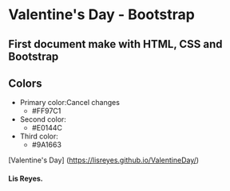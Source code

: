 # Valentine's Day - Bootstrap

## First document make with HTML, CSS and Bootstrap
## Colors

- Primary color:Cancel changes
  - #FF97C1
- Second color:
  - #E0144C
- Third color:
  - #9A1663

[Valentine's Day] (https://lisreyes.github.io/ValentineDay/)

#### Lis Reyes.
